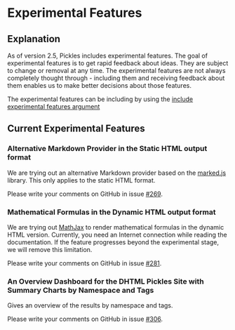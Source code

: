 # Experimental Features

## Explanation

As of version 2.5, Pickles includes experimental features. The goal of experimental features is to get rapid feedback about ideas. They are subject to change or removal at any time. The experimental features are not always completely thought through - including them and receiving feedback about them enables us to make better decisions about those features.

The experimental features can be including by using the [include experimental features argument](ArgumentsIncludeExperimentalFeatures.md)

## Current Experimental Features

### Alternative Markdown Provider in the Static HTML output format

We are trying out an alternative Markdown provider based on the [marked.js](https://github.com/chjj/marked) library. This only applies to the static HTML format.

Please write your comments on GitHub in issue [#269](https://github.com/picklesdoc/pickles/issues/269).

### Mathematical Formulas in the Dynamic HTML output format

We are trying out [MathJax](http://docs.mathjax.org/en/latest/start.html) to render mathematical formulas in the dynamic HTML version. Currently, you need an Internet  connection while reading the documentation. If the feature progresses beyond the experimental stage, we will remove this limitation.

Please write your comments on GitHub in issue [#281](https://github.com/picklesdoc/pickles/issues/281).

### An Overview Dashboard for the DHTML Pickles Site with Summary Charts by Namespace and Tags

Gives an overview of the results by namespace and tags.

Please write your comments on GitHub in issue [#306](https://github.com/picklesdoc/pickles/issues/306).
